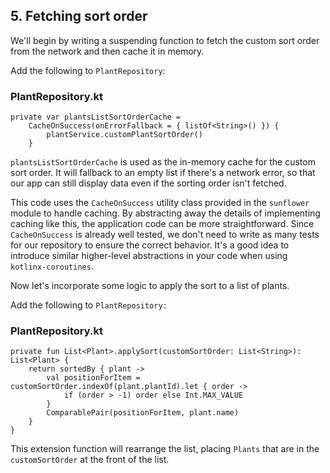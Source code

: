 ## 5. Fetching sort order

We'll begin by writing a suspending function to fetch the custom sort order from the network and then cache it in memory.

Add the following to `PlantRepository`:

### PlantRepository.kt

```
private var plantsListSortOrderCache = 
    CacheOnSuccess(onErrorFallback = { listOf<String>() }) {
        plantService.customPlantSortOrder()
    }
```

`plantsListSortOrderCache` is used as the in-memory cache for the custom sort order. It will fallback to an empty list if there's a network error, so that our app can still display data even if the sorting order isn't fetched.

This code uses the `CacheOnSuccess` utility class provided in the `sunflower` module to handle caching. By abstracting away the details of implementing caching like this, the application code can be more straightforward. Since `CacheOnSuccess` is already well tested, we don't need to write as many tests for our repository to ensure the correct behavior. It's a good idea to introduce similar higher-level abstractions in your code when using `kotlinx-coroutines`.

Now let's incorporate some logic to apply the sort to a list of plants.

Add the following to `PlantRepository:`

### PlantRepository.kt

```
private fun List<Plant>.applySort(customSortOrder: List<String>): List<Plant> {
    return sortedBy { plant ->
        val positionForItem = customSortOrder.indexOf(plant.plantId).let { order ->
            if (order > -1) order else Int.MAX_VALUE
        }
        ComparablePair(positionForItem, plant.name)
    }
}
```

This extension function will rearrange the list, placing `Plants` that are in the `customSortOrder` at the front of the list.